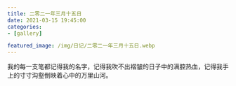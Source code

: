 ```yaml
---
title: 二零二一年三月十五日
date: 2021-03-15 19:45:00
categories:
- [gallery]

featured_image: /img/日记/二零二一年三月十五日.webp
---
```


我的每一支笔都记得我的名字，记得我吹不出褶皱的日子中的满腔热血，记得我手上的寸寸沟壑倒映着心中的万里山河。
